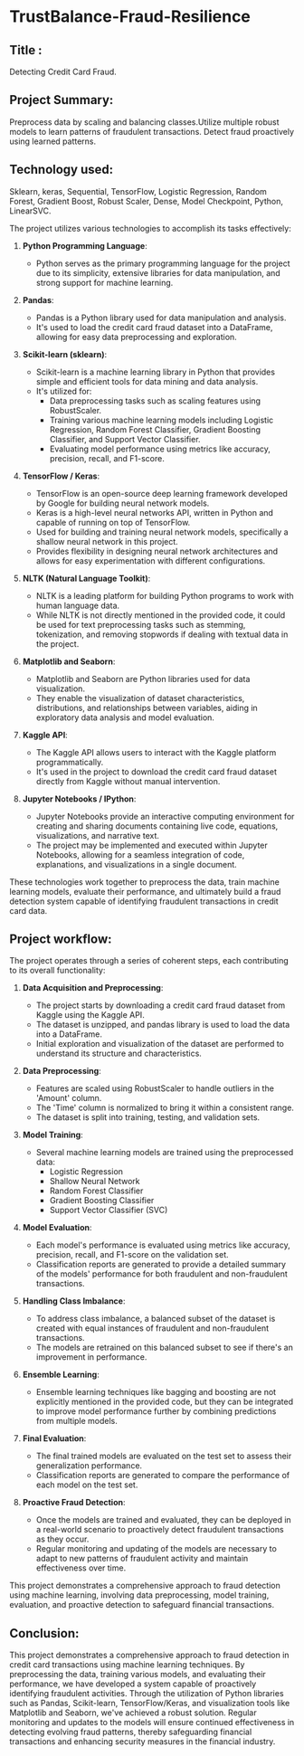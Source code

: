 # TrustBalance-Fraud-Resilience

## Title :
Detecting Credit Card Fraud.

## Project Summary:
Preprocess data by scaling and balancing classes.Utilize multiple robust models to learn patterns of fraudulent transactions. Detect fraud proactively using learned patterns.

## Technology used:

Sklearn, keras, Sequential, TensorFlow, Logistic Regression, Random Forest, Gradient Boost, Robust Scaler, Dense, Model Checkpoint, Python, LinearSVC.


The project utilizes various technologies to accomplish its tasks effectively:


1. **Python Programming Language**:
   - Python serves as the primary programming language for the project due to its simplicity, extensive libraries for data manipulation, and strong support for machine learning.

2. **Pandas**:
   - Pandas is a Python library used for data manipulation and analysis.
   - It's used to load the credit card fraud dataset into a DataFrame, allowing for easy data preprocessing and exploration.

3. **Scikit-learn (sklearn)**:
   - Scikit-learn is a machine learning library in Python that provides simple and efficient tools for data mining and data analysis.
   - It's utilized for:
     - Data preprocessing tasks such as scaling features using RobustScaler.
     - Training various machine learning models including Logistic Regression, Random Forest Classifier, Gradient Boosting Classifier, and Support Vector Classifier.
     - Evaluating model performance using metrics like accuracy, precision, recall, and F1-score.

4. **TensorFlow / Keras**:
   - TensorFlow is an open-source deep learning framework developed by Google for building neural network models.
   - Keras is a high-level neural networks API, written in Python and capable of running on top of TensorFlow.
   - Used for building and training neural network models, specifically a shallow neural network in this project.
   - Provides flexibility in designing neural network architectures and allows for easy experimentation with different configurations.

5. **NLTK (Natural Language Toolkit)**:
   - NLTK is a leading platform for building Python programs to work with human language data.
   - While NLTK is not directly mentioned in the provided code, it could be used for text preprocessing tasks such as stemming, tokenization, and removing stopwords if dealing with textual data in the project.

6. **Matplotlib and Seaborn**:
   - Matplotlib and Seaborn are Python libraries used for data visualization.
   - They enable the visualization of dataset characteristics, distributions, and relationships between variables, aiding in exploratory data analysis and model evaluation.

7. **Kaggle API**:
   - The Kaggle API allows users to interact with the Kaggle platform programmatically.
   - It's used in the project to download the credit card fraud dataset directly from Kaggle without manual intervention.

8. **Jupyter Notebooks / IPython**:
   - Jupyter Notebooks provide an interactive computing environment for creating and sharing documents containing live code, equations, visualizations, and narrative text.
   - The project may be implemented and executed within Jupyter Notebooks, allowing for a seamless integration of code, explanations, and visualizations in a single document.

These technologies work together to preprocess the data, train machine learning models, evaluate their performance, and ultimately build a fraud detection system capable of identifying fraudulent transactions in credit card data.


## Project workflow:

The project operates through a series of coherent steps, each contributing to its overall functionality:

1. **Data Acquisition and Preprocessing**:
   - The project starts by downloading a credit card fraud dataset from Kaggle using the Kaggle API.
   - The dataset is unzipped, and pandas library is used to load the data into a DataFrame.
   - Initial exploration and visualization of the dataset are performed to understand its structure and characteristics.

2. **Data Preprocessing**:
   - Features are scaled using RobustScaler to handle outliers in the 'Amount' column.
   - The 'Time' column is normalized to bring it within a consistent range.
   - The dataset is split into training, testing, and validation sets.

3. **Model Training**:
   - Several machine learning models are trained using the preprocessed data:
     - Logistic Regression
     - Shallow Neural Network
     - Random Forest Classifier
     - Gradient Boosting Classifier
     - Support Vector Classifier (SVC)

4. **Model Evaluation**:
   - Each model's performance is evaluated using metrics like accuracy, precision, recall, and F1-score on the validation set.
   - Classification reports are generated to provide a detailed summary of the models' performance for both fraudulent and non-fraudulent transactions.

5. **Handling Class Imbalance**:
   - To address class imbalance, a balanced subset of the dataset is created with equal instances of fraudulent and non-fraudulent transactions.
   - The models are retrained on this balanced subset to see if there's an improvement in performance.

6. **Ensemble Learning**:
   - Ensemble learning techniques like bagging and boosting are not explicitly mentioned in the provided code, but they can be integrated to improve model performance further by combining predictions from multiple models.

7. **Final Evaluation**:
   - The final trained models are evaluated on the test set to assess their generalization performance.
   - Classification reports are generated to compare the performance of each model on the test set.

8. **Proactive Fraud Detection**:
   - Once the models are trained and evaluated, they can be deployed in a real-world scenario to proactively detect fraudulent transactions as they occur.
   - Regular monitoring and updating of the models are necessary to adapt to new patterns of fraudulent activity and maintain effectiveness over time.

This project demonstrates a comprehensive approach to fraud detection using machine learning, involving data preprocessing, model training, evaluation, and proactive detection to safeguard financial transactions.


## Conclusion:
This project demonstrates a comprehensive approach to fraud detection in credit card transactions using machine learning techniques. By preprocessing the data, training various models, and evaluating their performance, we have developed a system capable of proactively identifying fraudulent activities. Through the utilization of Python libraries such as Pandas, Scikit-learn, TensorFlow/Keras, and visualization tools like Matplotlib and Seaborn, we've achieved a robust solution. Regular monitoring and updates to the models will ensure continued effectiveness in detecting evolving fraud patterns, thereby safeguarding financial transactions and enhancing security measures in the financial industry.

